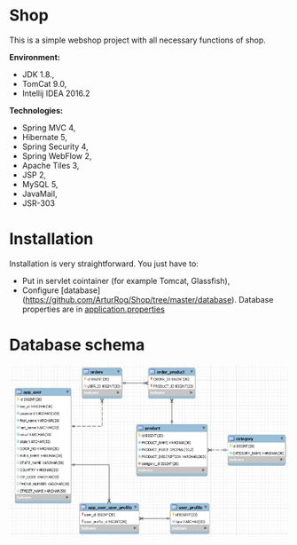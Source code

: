 # Shop

This is a simple webshop project with all necessary functions of shop. 

**Environment:** 
- JDK 1.8., 
- TomCat 9.0, 
- Intellij IDEA 2016.2 

**Technologies:** 
- Spring MVC 4,
- Hibernate 5,
- Spring Security 4,
- Spring WebFlow 2,
- Apache Tiles 3,
- JSP 2,
- MySQL 5,
- JavaMail,
- JSR-303

# Installation

Installation is very straightforward. You just have to:
- Put in servlet cointainer (for example Tomcat, Glassfish),
- Configure [database] (https://github.com/ArturRog/Shop/tree/master/database). Database properties are in [application.properties](https://github.com/ArturRog/Shop/blob/master/src/main/resources/application.properties)

# Database schema



![Database](/database/database.jpg?raw=true)

